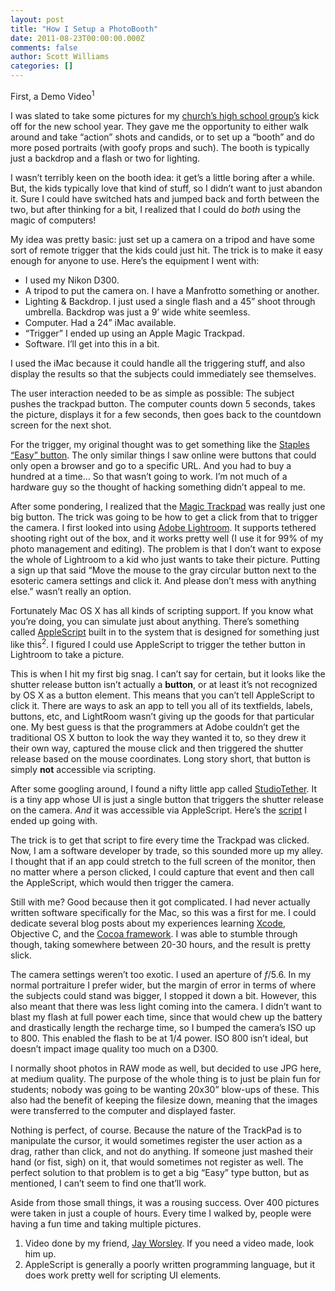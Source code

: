 ```yaml
---
layout: post
title: "How I Setup a PhotoBooth"
date: 2011-08-23T00:00:00.000Z
comments: false
author: Scott Williams
categories: []
---
```

First, a Demo Video<sup>1</sup>

I was slated to take some pictures for my <a href="http://hsministry.com/">church’s high school group’s</a> kick off for the new school year. They gave me the opportunity to either walk around and take “action” shots and candids, or to set up a “booth” and do more posed portraits (with goofy props and such). The booth is typically just a backdrop and a flash or two for lighting.

I wasn’t terribly keen on the booth idea: it get’s a little boring after a while. But, the kids typically love that kind of stuff, so I didn’t want to just abandon it. Sure I could have switched hats and jumped back and forth between the two, but after thinking for a bit, I realized that I could do <em>both</em> using the magic of computers!

My idea was pretty basic: just set up a camera on a tripod and have some sort of remote trigger that the kids could just hit. The trick is to make it easy enough for anyone to use. Here’s the equipment I went with:

* I used my Nikon D300.
* A tripod to put the camera on. I have a Manfrotto something or another.
* Lighting &amp; Backdrop. I just used a single flash and a 45” shoot through umbrella. Backdrop was just a 9’ wide white seemless.
* Computer. Had a 24” iMac available.
* “Trigger” I ended up using an Apple Magic Trackpad.
* Software. I’ll get into this in a bit.

I used the iMac because it could handle all the triggering stuff, and also display the results so that the subjects could immediately see themselves.

The user interaction needed to be as simple as possible: The subject pushes the trackpad button. The computer counts down 5 seconds, takes the picture, displays it for a few seconds, then goes back to the countdown screen for the next shot.

For the trigger, my original thought was to get something like the <a href="http://en.wikipedia.org/wiki/Easy_button#Advertising">Staples “Easy” button</a>. The only similar things I saw online were buttons that could only open a browser and go to a specific URL. And you had to buy a hundred at a time… So that wasn’t going to work. I’m not much of a hardware guy so the thought of hacking something didn’t appeal to me.

After some pondering, I realized that the <a href="http://www.apple.com/magictrackpad/">Magic Trackpad</a> was really just one big button. The trick was going to be how to get a click from that to trigger the camera. I first looked into using <a href="http://www.adobe.com/products/photoshoplightroom/">Adobe Lightroom</a>. It supports tethered shooting right out of the box, and it works pretty well (I use it for 99% of my photo management and editing). The problem is that I don’t want to expose the whole of Lightroom to a kid who just wants to take their picture. Putting a sign up that said “Move the mouse to the gray circular button next to the esoteric camera settings and click it. And please don’t mess with anything else.” wasn’t really an option.

Fortunately Mac OS X has all kinds of scripting support. If you know what you’re doing, you can simulate just about anything. There’s something called <a href="http://developer.apple.com/library/mac/#documentation/AppleScript/Conceptual/AppleScriptX/AppleScriptX.html">AppleScript</a> built in to the system that is designed for something just like this<sup>2</sup>. I figured I could use AppleScript to trigger the tether button in Lightroom to take a picture.

This is when I hit my first big snag. I can’t say for certain, but it looks like the shutter release button isn’t actually a <strong>button</strong>, or at least it’s not recognized by OS X as a button element. This means that you can’t tell AppleScript to click it. There are ways to ask an app to tell you all of its textfields, labels, buttons, etc, and LightRoom wasn’t giving up the goods for that particular one. My best guess is that the programmers at Adobe couldn’t get the traditional OS X button to look the way they wanted it to, so they drew it their own way, captured the mouse click and then triggered the shutter release based on the mouse coordinates. Long story short, that button is simply <strong>not</strong> accessible via scripting.

After some googling around, I found a nifty little app called <a href="http://www.mountainstorm.co.uk/?page_id=100">StudioTether</a>. It is a tiny app whose UI is just a single button that triggers the shutter release on the camera. <em>And</em> it was accessible via AppleScript. Here’s the <a href="https://gist.github.com/1154621">script</a> I ended up going with.

The trick is to get that script to fire every time the Trackpad was clicked. Now, I am a software developer by trade, so this sounded more up my alley. I thought that if an app could stretch to the full screen of the monitor, then no matter where a person clicked, I could capture that event and then call the AppleScript, which would then trigger the camera.

Still with me? Good because then it got complicated. I had never actually written software specifically for the Mac, so this was a first for me. I could dedicate several blog posts about my experiences learning <a href="http://developer.apple.com/technologies/tools/whats-new.html">Xcode</a>, Objective C, and the <a href="http://developer.apple.com/technologies/mac/cocoa.html">Cocoa framework</a>. I was able to stumble through though, taking somewhere between 20-30 hours, and the result is pretty slick.

The camera settings weren’t too exotic. I used an aperture of <em>f</em>/5.6. In my normal portraiture I prefer wider, but the margin of error in terms of where the subjects could stand was bigger, I stopped it down a bit. However, this also meant that there was less light coming into the camera. I didn’t want to blast my flash at full power each time, since that would chew up the battery and drastically length the recharge time, so I bumped the camera’s ISO up to 800. This enabled the flash to be at 1/4 power. ISO 800 isn’t ideal, but doesn’t impact image quality too much on a D300.

I normally shoot photos in RAW mode as well, but decided to use JPG here, at medium quality. The purpose of the whole thing is to just be plain fun for students; nobody was going to be wanting 20x30” blow-ups of these. This also had the benefit of keeping the filesize down, meaning that the images were transferred to the computer and displayed faster.

Nothing is perfect, of course. Because the nature of the TrackPad is to manipulate the cursor, it would sometimes register the user action as a drag, rather than click, and not do anything. If someone just mashed their hand (or fist, sigh) on it, that would sometimes not register as well. The perfect solution to that problem is to get a big “Easy” type button, but as mentioned, I can’t seem to find one that’ll work.

Aside from those small things, it was a rousing success. Over 400 pictures were taken in just a couple of hours. Every time I walked by, people were having a fun time and taking multiple pictures.

1. Video done by my friend, <a href="http://blog.everlyfilms.com/">Jay Worsley</a>. If you need a video made, look him up.
1. AppleScript is generally a poorly written programming language, but it does work pretty well for scripting UI elements.